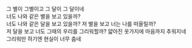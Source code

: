 그 별이 그별이고 그 달이 그 달이네  
너도 나와 같은 별을 보고 있을까?  
너도 나와 같은 달을 보고 있을까?
저 별을 보고 너는 나를 떠올릴까?  
저 달을 보고 너도 그때의 우리를 그리워할까?
얇아진 옷가지에 마음까지 추워지네  
그리워만 하기엔 현실이 너무 춥네
